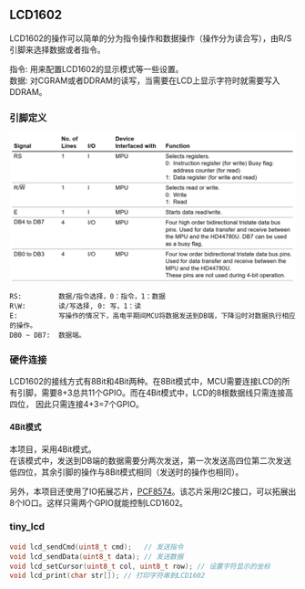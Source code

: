## LCD1602

LCD1602的操作可以简单的分为指令操作和数据操作（操作分为读合写），由R/S引脚来选择数据或者指令。

指令: 用来配置LCD1602的显示模式等一些设置。\
数据: 对CGRAM或者DDRAM的读写，当需要在LCD上显示字符时就需要写入DDRAM。

### 引脚定义
![pin](./image/pin_function.png)

```text
RS:         数据/指令选择，0：指令，1：数据
R\W:        读/写选择, 0: 写，1：读
E:          写操作的情况下，高电平期间MCU将数据发送到DB端，下降沿时对数据执行相应的操作。
DB0 ~ DB7:  数据端。
```

### 硬件连接

LCD1602的接线方式有8Bit和4Bit两种。在8Bit模式中，MCU需要连接LCD的所有引脚，需要8+3总共11个GPIO。而在4Bit模式中，LCD的8根数据线只需连接高四位， 因此只需连接4+3=7个GPIO。

#### 4Bit模式
本项目，采用4Bit模式。\
在该模式中，发送到DB端的数据需要分两次发送，第一次发送高四位第二次发送低四位，其余引脚的操作与8Bit模式相同（发送时的操作也相同）。

另外，本项目还使用了IO拓展芯片，[PCF8574](/PCF8574.md)。该芯片采用I2C接口，可以拓展出8个IO口。这样只需两个GPIO就能控制LCD1602。

### tiny_lcd

```c
void lcd_sendCmd(uint8_t cmd);   // 发送指令
void lcd_sendData(uint8_t data); // 发送数据
void lcd_setCursor(uint8_t col, uint8_t row); // 设置字符显示的坐标
void lcd_print(char str[]); // 打印字符串到LCD1602
```
